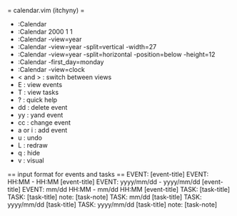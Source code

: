 = calendar.vim (itchyny) =

* :Calendar
* :Calendar 2000 1 1
* :Calendar -view=year
* :Calendar -view=year -split=vertical -width=27
* :Calendar -view=year -split=horizontal -position=below -height=12
* :Calendar -first_day=monday
* :Calendar -view=clock
* < and > : switch between views
* E : view events
* T : view tasks
* ? : quick help
* dd : delete event
* yy : yand event
* cc : change event
* a or i : add event
* u : undo
* L : redraw
* q : hide
* v : visual

== input format for events and tasks ==
EVENT: [event-title]
EVENT: HH:MM - HH:MM [event-title]
EVENT: yyyy/mm/dd - yyyy/mm/dd [event-title]
EVENT: mm/dd HH:MM - mm/dd HH:MM [event-title]
TASK: [task-title]
TASK: [task-title] note: [task-note]
TASK: mm/dd [task-title]
TASK: yyyy/mm/dd [task-title]
TASK: yyyy/mm/dd [task-title] note: [task-note]

